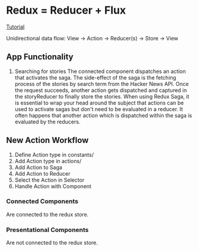 # Redux = Reducer + Flux

[Tutorial](https://www.robinwieruch.de/react-redux-tutorial)

Unidirectional data flow: View -> Action -> Reducer(s) -> Store -> View

## App Functionality

1. Searching for stories
The connected component dispatches an action that activates the saga. The side-effect of the saga is the fetching process of the stories by search term from the Hacker News API. Once the request succeeds, another action gets dispatched and captured in the storyReducer to finally store the stories. When using Redux Saga, it is essential to wrap your head around the subject that actions can be used to activate sagas but don't need to be evaluated in a reducer. It often happens that another action which is dispatched within the saga is evaluated by the reducers.

## New Action Workflow

1. Define Action type in constants/
2. Add Action type in actions/
3. Add Action to Saga
4. Add Action to Reducer
5. Select the Action in Selector
6. Handle Action with Component

### Connected Components

Are connected to the redux store.

### Presentational Components

Are not connected to the redux store.
